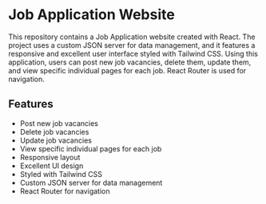 # Job Application Website

This repository contains a Job Application website created with React. The project uses a custom JSON server for data management, and it features a responsive and excellent user interface styled with Tailwind CSS. Using this application, users can post new job vacancies, delete them, update them, and view specific individual pages for each job. React Router is used for navigation.

## Features

- Post new job vacancies
- Delete job vacancies
- Update job vacancies
- View specific individual pages for each job
- Responsive layout
- Excellent UI design
- Styled with Tailwind CSS
- Custom JSON server for data management
- React Router for navigation
